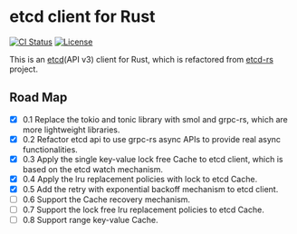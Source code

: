etcd client for Rust
====

[![CI Status][ci-badge]][ci-url]
[![License][license-badge]][license-url]

[ci-badge]: https://img.shields.io/github/workflow/status/datenlord/etcd-client/CI?style=flat-square
[ci-url]: https://github.com/datenlord/etcd-client/actions
[license-badge]: https://img.shields.io/github/license/datenlord/etcd-client.svg?style=flat-square
[license-url]: https://github.com/datenlord/etcd-client/blob/master/LICENSE

This is an [etcd](https://github.com/etcd-io/etcd)(API v3) client for Rust, which is refactored from [etcd-rs](https://github.com/luncj/etcd-rs) project.

## Road Map
- [x] 0.1 Replace the tokio and tonic library with smol and grpc-rs, which are more lightweight libraries.
- [x] 0.2 Refactor etcd api to use grpc-rs async APIs to provide real async functionalities.
- [x] 0.3 Apply the single key-value lock free Cache to etcd client, which is based on the etcd watch mechanism.		
- [x] 0.4 Apply the lru replacement policies with lock to etcd Cache.
- [x] 0.5 Add the retry with exponential backoff mechanism to etcd client.
- [ ] 0.6 Support the Cache recovery mechanism.
- [ ] 0.7 Support the lock free lru replacement policies to etcd Cache.
- [ ] 0.8 Support range key-value Cache.
